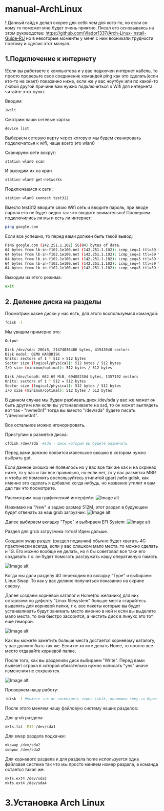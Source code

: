# manual-ArchLinux
! Данный гайд я делал скорее для себя чем для кого-то, но если он кому то поможет мне будет очень приятно. Писал его основываясь на этом руководстве: https://github.com/Vlador1337/Arch-Linux-Install-Guide-RU но в некоторые моменты у меня с ним возникали трудности поэтому и сделал этот мануал.
## 1.Подключение к интернету
!Если вы работаете с компьютера и у вас подкючен интернет кабель, то просто проверьте свое соединение командой ping как это сделать(если кто-то не знает) показанно ниже,
если же у вас ноутбук или по какой-то любой другой причине вам нужно подключиться к Wifi для интернета читайте этот пункт.

Вводим: 
```bash
iwclt
```
Смотрим ваши сетевые карты: 
```bash
device list
```
Выбераем сетевую карту через которую мы будем сканировать подключатсья к wifi,
чаще всего это wlan0

Сканируем сети вокруг:
```bash
station wlan0 scan
```
И выводим их на кран
```bash
station wlan0 get-networks
```
Подключаемся к сети:
```bash
station wlan0 connect test312
```
Вместо test312 вводите свою Wifi сеть и вводите пароль, при вводе пароля его не будет видно так что вводите внимательно!
Проверяем подключились ли мы и есть ли интернет:
```bash
ping google.com
```
Если все успешно, то перед вами должен быть такой вывод:
```bash
PING google.com (142.251.1.102) 56(84) bytes of data.
64 bytes from lb-in-f102.1e100.net (142.251.1.102): icmp_seq=1 ttl=59 time=58.6 ms
64 bytes from lb-in-f102.1e100.net (142.251.1.102): icmp_seq=2 ttl=59 time=49.3 ms
64 bytes from lb-in-f102.1e100.net (142.251.1.102): icmp_seq=3 ttl=59 time=47.7 ms
64 bytes from lb-in-f102.1e100.net (142.251.1.102): icmp_seq=4 ttl=59 time=53.7 ms
64 bytes from lb-in-f102.1e100.net (142.251.1.102): icmp_seq=5 ttl=59 time=47.7 ms
```
Выходим из этого режима:
```bash
exit
```

## 2. Деление диска на разделы
 Посмотрим какие диски у нас есть, для этого воспользуемся командой:
```bash
fdisk -l
```
Мы увидим примерно это:
```bash
Output

Disk /dev/sda: 20GiB, 21474836480 bytes, 41943040 sectors
Disk model: QEMU HARDDISK
Units: sectors of 1 * 512 = 512 bytes
Sector size (logical/physical): 512 bytes / 512 bytes
I/O size (minimum/optimal): 512 bytes / 512 bytes

Disk /dev/loop0: 662.69 MiB, 694882304 bytes, 1357192 sectors
Units: sectors of 1 * 512 = 512 bytes
Sector size (logical/physical): 512 bytes / 512 bytes
I/O size (minimum/optimal): 512 bytes / 512 bytes
```

В данном случае мы будем разбивать диск /dev/sda у вас же может он быть другим или если вы устанавливаете на ssd, то он может выглядеть вот так - "nvme0n1"
тогда вы вместо "/dev/sda" будете писать "/dev/nvme0n1".

Все остальное можно игонорировать.

Приступим к разметке диска:
```bash
cfdisk /dev/sda  #sda - диск который вы будете размечать
```

Перед вами должно появится маленькое окошко в котором нужно выбрать gpt. 

Если данное окошко не появилось но у вас все так же как и на скринах ниже, то у вас и так все правильно, но если нет,
то у вас разметка MBR и чтобы её поменять воспользуйтесь утилитой gpart либо gdisk, как именно это сделать я добавлю когда нибудь, но название утилит я вам дал так что посмотрите.


Рассмотрим наш графический интерфейс:
![Image alt](https://github.com/Maruma02/manual-ArchLinux/raw/assets/photo_2024-12-14_13-00-59.jpg)

Нажимаю на "New" и задаю размер 512M, этот раздел в будующем будет отвечать за наш grub загрузчик:
![Image alt](https://github.com/Maruma02/manual-ArchLinux/raw/assets/photo_2024-12-14_13-00-56.jpg)

Далее выбираем вкладку "Type" и выбираем EFI System:
![Image alt](https://github.com/Maruma02/manual-ArchLinux/raw/assets/photo_2024-12-14_13-00-54.jpg)

Раздел для grub загрузчика готов! Идем дальше.

Создаем swap раздел (раздел подкачки) обычно будет хватать 4G практически всегда, если у вас слишком мало места, то можно сделать и 1G.
Его можно вообще не делать, но я бы советовал все таки его создавать т.к. он будет помогать разгружать нашу оперативную память.

![Image alt](https://github.com/Maruma02/manual-ArchLinux/raw/assets/photo_2024-12-14_13-00-51.jpg)

Когда мы дали разделу 4G переходим во вкладку "Type" и выбираем Linux Swap. То как у вас должно получиться показанно на скрине сверху.

Далее создаем корневой каталог и Home(по желанию),для них оставляем по дефолту "Linux filesystem" больше места старайтесь выделять для корневой папки, т.к. все пакеты которые вы будет устанавливать будут занимать
место именно в ней и если вы выделите мало места, то она быстро засорится, а чистить диск в линукс это тот ещё геморой.

![Image alt](https://github.com/Maruma02/manual-ArchLinux/raw/assets/photo_2024-12-14_13-00-45.jpg)

Как вы можете заметить больше места достается корневому каталогу, у вас должно быть так же.
Если не хотите делать Home, то просто все место отдавайте корневой папке.

После того, как вы разделили диск выбираем "Write". Перед вами вылезет строка в которой обязательно нужно написать "yes" иначе изменения не сохранятся.

![Image alt](https://github.com/Maruma02/manual-ArchLinux/raw/assets/photo_2024-12-14_13-00-31.jpg)


Проверяем нашу работу:
```bash
fdisk -l #можете так же посмотреть через lsblk, возможно кому-то будет удобнее
```

После этого меняем нашу файловую систему наших разделов:

Для grub раздела:
```bash
mkfs.fat -F32 /dev/sda1
```

Для swap раздела подкачки:
```bash
mkswap /dev/sda2
swapon /dev/sda2
```
Для корневого раздела и для раздела home используется одна файловая система так что мы просто меняем номер раздела, а команда остается такая же:
```bash
mkfs.ext4 /dev/sda3
mkfs.ext4 /dev/sda4
```

# 3.Установка Arch Linux

